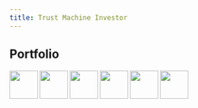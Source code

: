 ```yaml
---
title: Trust Machine Investor
---
```

## Portfolio
<img src="https://s2.coinmarketcap.com/static/img/coins/32x32/1.png" align="left" width="50"><img src="https://s2.coinmarketcap.com/static/img/coins/32x32/1027.png" align="left" width="50"><img src="https://s2.coinmarketcap.com/static/img/coins/32x32/2011.png" align="left" width="50"><img src="https://s2.coinmarketcap.com/static/img/coins/32x32/4129.png" align="left" width="50"><img src="https://s2.coinmarketcap.com/static/img/coins/32x32/1437.png" align="left" width="50"><img src="https://s2.coinmarketcap.com/static/img/coins/32x32/2539.png" align="left" width="50">


<!--
![](https://s2.coinmarketcap.com/static/img/coins/32x32/1.png)  |  ![](https://s2.coinmarketcap.com/static/img/coins/32x32/2011.png)

<img src="https://s2.coinmarketcap.com/static/img/coins/32x32/1.png" width="10"><img src="https://s2.coinmarketcap.com/static/img/coins/32x32/2011.png" width="10">

![avatar](https://s2.coinmarketcap.com/static/img/coins/32x32/1.png) ![avatar](https://s2.coinmarketcap.com/static/img/coins/32x32/2011.png)

Welcome to [Hexo](https://hexo.io/)! This is your very first post. Check [documentation](https://hexo.io/docs/) for more info. If you get any problems when using Hexo, you can find the answer in [troubleshooting](https://hexo.io/docs/troubleshooting.html) or you can ask me on [GitHub](https://github.com/hexojs/hexo/issues).

## Quick Start

### Create a new post

``` bash
$ hexo new "My New Post"
```

More info: [Writing](https://hexo.io/docs/writing.html)

### Run server

``` bash
$ hexo server
```

More info: [Server](https://hexo.io/docs/server.html)

### Generate static files

``` bash
$ hexo generate
```

More info: [Generating](https://hexo.io/docs/generating.html)

### Deploy to remote sites

``` bash
$ hexo deploy
```

More info: [Deployment](https://hexo.io/docs/one-command-deployment.html)
-->
